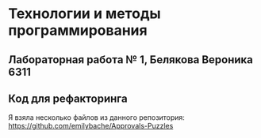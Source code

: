 # Технологии и методы программирования
## Лабораторная работа № 1, Белякова Вероника 6311

## Код для рефакторинга
Я взяла несколько файлов из данного репозитория: https://github.com/emilybache/Approvals-Puzzles